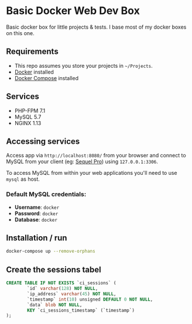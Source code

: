 # Basic Docker Web Dev Box

Basic docker box for little projects & tests. I base most of my docker boxes on this one.

##  Requirements

- This repo assumes you store your projects in  `~/Projects`.
- [Docker](https://docs.docker.com/engine/installation/) installed
- [Docker Compose](https://docs.docker.com/compose/install/) installed

## Services

- PHP-FPM 7.1
- MySQL 5.7
- NGINX 1.13

## Accessing services

Access app via `http://localhost:8080/` from your browser and connect to MySQL from your client (eg: [Sequel Pro](https://www.sequelpro.com/)) using `127.0.0.1:3306`.

To access MySQL from within your web applications you'll need to use `mysql` as host.

### Default MySQL credentials:

- **Username**: `docker`
- **Password**: `docker`
- **Database**: `docker`

## Installation / run

```bash
docker-compose up --remove-orphans
```
## Create the sessions tabel
```sql
CREATE TABLE IF NOT EXISTS `ci_sessions` (
        `id` varchar(128) NOT NULL,
        `ip_address` varchar(45) NOT NULL,
        `timestamp` int(10) unsigned DEFAULT 0 NOT NULL,
        `data` blob NOT NULL,
        KEY `ci_sessions_timestamp` (`timestamp`)
);
```
